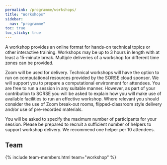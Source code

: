 ```yaml
---
permalink: /programme/workshops/
title: "Workshops"
sidebar:
  nav: "programme"
toc: true
toc_sticky: true
---
```


A workshop provides an online format for hands-on technical topics or other interactive training. Workshops may be up to 3 hours in length with at least a 15-minute break. Multiple deliveries of a workshop for different time zones can be provided.

Zoom will be used for delivery. Technical workshops will have the option to run on computational resources provided by the SORSE cloud sponsor. We will support you to prepare a computational environment for attendees. You are free to run a session in any suitable manner. However, as part of your contribution to SORSE you will be asked to explain how you will make use of available facilities to run an effective workshop. Where relevant you should consider the use of Zoom break-out rooms, flipped-classroom style delivery and/or use of pre-recorded materials.

You will be asked to specify the maximum number of participants for your session. Please be prepared to recruit a sufficient number of helpers to support workshop delivery. We recommend one helper per 10 attendees.

## Team

{% include team-members.html team="workshop" %}
